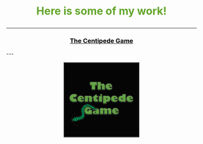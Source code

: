 <h1><p align="middle"><font color="#63a52a">Here is some of my work!</font></p></h1>
<hr size="5" color="black">
<h3><p align="middle"><a href="https://github.com/ClarkRabe/Centipede-Game"><font color="black">The Centipede Game</font></a></p></h3>
---
<p align="middle"><img src="images/centipede.jpg?raw=true" height="200" width="200"/></p>

